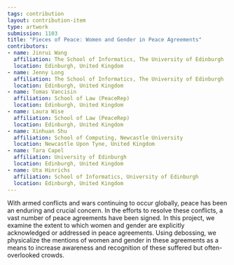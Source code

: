 ```yaml
---
tags: contribution
layout: contribution-item
type: artwork
submission: 1103
title: "Pieces of Peace: Women and Gender in Peace Agreements"
contributors: 
- name: Jinrui Wang
  affiliation: The School of Informatics, The University of Edinburgh
  location: Edinburgh, United Kingdom
- name: Jenny Long
  affiliation: The School of Informatics, The University of Edinburgh
  location: Edinburgh, United Kingdom
- name: Tomas Vancisin
  affiliation: School of Law (PeaceRep)
  location: Edinburgh, United Kingdom
- name: Laura Wise
  affiliation: School of Law (PeaceRep)
  location: Edinburgh, United Kingdom
- name: Xinhuan Shu
  affiliation: School of Computing, Newcastle University
  location: Newcastle Upon Tyne, United Kingdom
- name: Tara Capel
  affiliation: University of Edinburgh
  location: Edinburgh, United Kingdom
- name: Uta Hinrichs
  affiliation: School of Informatics, University of Edinburgh
  location: Edinburgh, United Kingdom
---
```


With armed conflicts and wars continuing to occur globally, peace has
been an enduring and crucial concern. In the efforts to resolve these
conflicts, a vast number of peace agreements have been signed. In this
project, we examine the extent to which women and gender are explicitly
acknowledged or addressed in peace agreements. Using debossing, we
physicalize the mentions of women and gender in these agreements as a
means to increase awareness and recognition of these suffered but
often-overlooked crowds.

